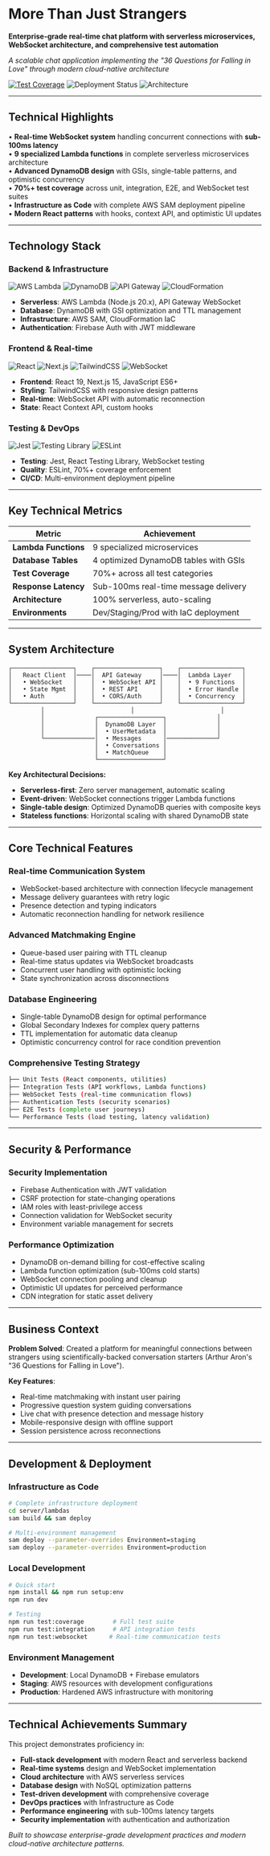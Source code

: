 # More Than Just Strangers

**Enterprise-grade real-time chat platform with serverless microservices, WebSocket architecture, and comprehensive test automation**

*A scalable chat application implementing the "36 Questions for Falling in Love" through modern cloud-native architecture*

[![Test Coverage](https://img.shields.io/badge/Coverage-70%25+-brightgreen.svg)](#) ![Deployment Status](https://img.shields.io/badge/AWS-deploying-orange?style=flat&logo=amazon-aws) ![Architecture](https://img.shields.io/badge/Architecture-Serverless-blue?style=flat&logo=aws-lambda)

---

## Technical Highlights

• **Real-time WebSocket system** handling concurrent connections with **sub-100ms latency**  
• **9 specialized Lambda functions** in complete serverless microservices architecture  
• **Advanced DynamoDB design** with GSIs, single-table patterns, and optimistic concurrency  
• **70%+ test coverage** across unit, integration, E2E, and WebSocket test suites  
• **Infrastructure as Code** with complete AWS SAM deployment pipeline  
• **Modern React patterns** with hooks, context API, and optimistic UI updates  

---

## Technology Stack

### **Backend & Infrastructure**
![AWS Lambda](https://img.shields.io/badge/AWS%20Lambda-FF9900?style=flat&logo=aws-lambda&logoColor=white) ![DynamoDB](https://img.shields.io/badge/DynamoDB-4053D6?style=flat&logo=amazon-dynamodb&logoColor=white) ![API Gateway](https://img.shields.io/badge/API%20Gateway-FF4F8B?style=flat&logo=amazon-api-gateway&logoColor=white) ![CloudFormation](https://img.shields.io/badge/CloudFormation-FF9900?style=flat&logo=amazon-aws&logoColor=white)

- **Serverless**: AWS Lambda (Node.js 20.x), API Gateway WebSocket
- **Database**: DynamoDB with GSI optimization and TTL management  
- **Infrastructure**: AWS SAM, CloudFormation IaC
- **Authentication**: Firebase Auth with JWT middleware

### **Frontend & Real-time**
![React](https://img.shields.io/badge/React%2019-61DAFB?style=flat&logo=react&logoColor=black) ![Next.js](https://img.shields.io/badge/Next.js%2015-000000?style=flat&logo=next.js&logoColor=white) ![TailwindCSS](https://img.shields.io/badge/TailwindCSS-38B2AC?style=flat&logo=tailwind-css&logoColor=white) ![WebSocket](https://img.shields.io/badge/WebSocket-010101?style=flat&logo=socketdotio&logoColor=white)

- **Frontend**: React 19, Next.js 15, JavaScript ES6+
- **Styling**: TailwindCSS with responsive design patterns
- **Real-time**: WebSocket API with automatic reconnection
- **State**: React Context API, custom hooks

### **Testing & DevOps**
![Jest](https://img.shields.io/badge/Jest-C21325?style=flat&logo=jest&logoColor=white) ![Testing Library](https://img.shields.io/badge/Testing%20Library-E33332?style=flat&logo=testing-library&logoColor=white) ![ESLint](https://img.shields.io/badge/ESLint-4B32C3?style=flat&logo=eslint&logoColor=white)

- **Testing**: Jest, React Testing Library, WebSocket testing
- **Quality**: ESLint, 70%+ coverage enforcement
- **CI/CD**: Multi-environment deployment pipeline

---

## Key Technical Metrics

| Metric | Achievement |
|--------|-------------|
| **Lambda Functions** | 9 specialized microservices |
| **Database Tables** | 4 optimized DynamoDB tables with GSIs |
| **Test Coverage** | 70%+ across all test categories |
| **Response Latency** | Sub-100ms real-time message delivery |
| **Architecture** | 100% serverless, auto-scaling |
| **Environments** | Dev/Staging/Prod with IaC deployment |

---

## System Architecture

```
┌─────────────────┐    ┌──────────────────┐    ┌─────────────────┐
│   React Client  │────│  API Gateway     │────│  Lambda Layer   │
│   • WebSocket   │    │  • WebSocket API │    │  • 9 Functions  │
│   • State Mgmt  │    │  • REST API      │    │  • Error Handle │
│   • Auth        │    │  • CORS/Auth     │    │  • Concurrency  │
└─────────────────┘    └──────────────────┘    └─────────────────┘
         │                        │                        │
         │              ┌──────────────────┐              │
         │              │  DynamoDB Layer  │              │
         │              │  • UserMetadata  │              │
         └──────────────│  • Messages      │──────────────┘
                        │  • Conversations │
                        │  • MatchQueue    │
                        └──────────────────┘
```

**Key Architectural Decisions:**
- **Serverless-first**: Zero server management, automatic scaling
- **Event-driven**: WebSocket connections trigger Lambda functions
- **Single-table design**: Optimized DynamoDB queries with composite keys
- **Stateless functions**: Horizontal scaling with shared DynamoDB state

---

## Core Technical Features

### **Real-time Communication System**
- WebSocket-based architecture with connection lifecycle management
- Message delivery guarantees with retry logic
- Presence detection and typing indicators
- Automatic reconnection handling for network resilience

### **Advanced Matchmaking Engine**
- Queue-based user pairing with TTL cleanup
- Real-time status updates via WebSocket broadcasts
- Concurrent user handling with optimistic locking
- State synchronization across disconnections

### **Database Engineering**
- Single-table DynamoDB design for optimal performance
- Global Secondary Indexes for complex query patterns
- TTL implementation for automatic data cleanup
- Optimistic concurrency control for race condition prevention

### **Comprehensive Testing Strategy**
```bash
├── Unit Tests (React components, utilities)
├── Integration Tests (API workflows, Lambda functions)  
├── WebSocket Tests (real-time communication flows)
├── Authentication Tests (security scenarios)
├── E2E Tests (complete user journeys)
└── Performance Tests (load testing, latency validation)
```

---

## Security & Performance

### **Security Implementation**
- Firebase Authentication with JWT validation
- CSRF protection for state-changing operations  
- IAM roles with least-privilege access
- Connection validation for WebSocket security
- Environment variable management for secrets

### **Performance Optimization**
- DynamoDB on-demand billing for cost-effective scaling
- Lambda function optimization (sub-100ms cold starts)
- WebSocket connection pooling and cleanup
- Optimistic UI updates for perceived performance
- CDN integration for static asset delivery

---

## Business Context

**Problem Solved**: Created a platform for meaningful connections between strangers using scientifically-backed conversation starters (Arthur Aron's "36 Questions for Falling in Love").

**Key Features**:
- Real-time matchmaking with instant user pairing
- Progressive question system guiding conversations
- Live chat with presence detection and message history
- Mobile-responsive design with offline support
- Session persistence across reconnections

---

## Development & Deployment

### **Infrastructure as Code**
```bash
# Complete infrastructure deployment
cd server/lambdas
sam build && sam deploy

# Multi-environment management
sam deploy --parameter-overrides Environment=staging
sam deploy --parameter-overrides Environment=production
```

### **Local Development**
```bash
# Quick start
npm install && npm run setup:env
npm run dev

# Testing
npm run test:coverage        # Full test suite
npm run test:integration     # API integration tests
npm run test:websocket      # Real-time communication tests
```

### **Environment Management**
- **Development**: Local DynamoDB + Firebase emulators
- **Staging**: AWS resources with development configurations  
- **Production**: Hardened AWS infrastructure with monitoring

---

## Technical Achievements Summary

This project demonstrates proficiency in:

- **Full-stack development** with modern React and serverless backend  
- **Real-time systems** design and WebSocket implementation  
- **Cloud architecture** with AWS serverless services  
- **Database design** with NoSQL optimization patterns  
- **Test-driven development** with comprehensive coverage  
- **DevOps practices** with Infrastructure as Code  
- **Performance engineering** with sub-100ms latency targets  
- **Security implementation** with authentication and authorization  

*Built to showcase enterprise-grade development practices and modern cloud-native architecture patterns.*
